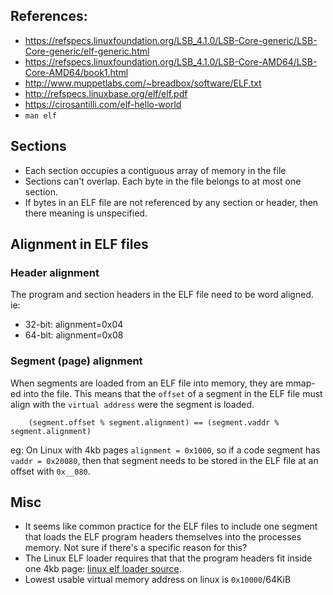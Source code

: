 
## References:

* https://refspecs.linuxfoundation.org/LSB_4.1.0/LSB-Core-generic/LSB-Core-generic/elf-generic.html
* https://refspecs.linuxfoundation.org/LSB_4.1.0/LSB-Core-AMD64/LSB-Core-AMD64/book1.html
* http://www.muppetlabs.com/~breadbox/software/ELF.txt
* http://refspecs.linuxbase.org/elf/elf.pdf
* https://cirosantilli.com/elf-hello-world
* `man elf`

## Sections

* Each section occupies a contiguous array of memory in the file
* Sections can't overlap. Each byte in the file belongs to at most one section.
* If bytes in an ELF file are not referenced by any section or header, then there meaning is unspecified.

## Alignment in ELF files

### Header alignment

The program and section headers in the ELF file need to be word aligned. ie:

* 32-bit: alignment=0x04
* 64-bit: alignment=0x08

### Segment (page) alignment

When segments are loaded from an ELF file into memory, they are mmap-ed into
the file. This means that the `offset` of a segment in the ELF file must align
with the `virtual address` were the segment is loaded.

```
    (segment.offset % segment.alignment) == (segment.vaddr % segment.alignment)
```

eg: On Linux with 4kb pages `alignment = 0x1000`, so if a code segment has
`vaddr = 0x20080`, then that segment needs to be stored in the ELF file at an
offset with `0x__080`.


## Misc

* It seems like common practice for the ELF files to include one segment that
  loads the ELF program headers themselves into the processes memory. Not sure
  if there's a specific reason for this?
* The Linux ELF loader requires that that the program headers fit inside
  one 4kb page: [linux elf loader source](https://github.com/torvalds/linux/blob/v4.11/fs/binfmt_elf.c#L429).
* Lowest usable virtual memory address on linux is `0x10000`/64KiB
